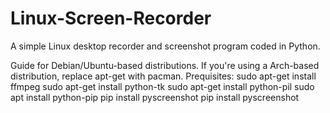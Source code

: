 # Linux-Screen-Recorder
A simple Linux desktop recorder and screenshot program coded in Python.

Guide for Debian/Ubuntu-based distributions. If you're using a Arch-based distribution, replace apt-get with pacman.
Prequisites:
sudo apt-get install ffmpeg
sudo apt-get install python-tk
sudo apt-get install python-pil
sudo apt install python-pip
pip install pyscreenshot
pip install pyscreenshot
